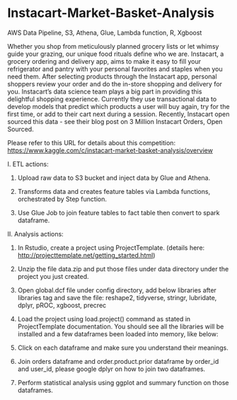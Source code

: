 # Instacart-Market-Basket-Analysis
AWS Data Pipeline, S3, Athena, Glue, Lambda function, R, Xgboost

Whether you shop from meticulously planned grocery lists or let whimsy guide your grazing, our unique food rituals define who we are. Instacart, a grocery ordering and delivery app, aims to make it easy to fill your refrigerator and pantry with your personal favorites and staples when you need them. After selecting products through the Instacart app, personal shoppers review your order and do the in-store shopping and delivery for you.
Instacart’s data science team plays a big part in providing this delightful shopping experience. Currently they use transactional data to develop models that predict which products a user will buy again, try for the first time, or add to their cart next during a session. Recently, Instacart open sourced this data - see their blog post on 3 Million Instacart Orders, Open Sourced.

Please refer to this URL for details about this competition:
https://www.kaggle.com/c/instacart-market-basket-analysis/overview


I. ETL actions:

1. Upload raw data to S3 bucket and inject data by Glue and Athena.

2. Transforms data and creates feature tables via Lambda functions, orchestrated by Step function.

3. Use Glue Job to join feature tables to fact table then convert to spark dataframe.


II. Analysis actions:

1. In Rstudio, create a project using ProjectTemplate. (details here: http://projecttemplate.net/getting_started.html)

2. Unzip the file data.zip and put those files under data directory under the project you just created.

3. Open global.dcf file under config directory, add below libraries after libraries tag and save the file:
reshape2, tidyverse, stringr, lubridate, dplyr, pROC, xgboost, precrec

4. Load the project using load.project() command as stated in ProjectTemplate documentation. You should see all the libraries will be installed and a few dataframes been loaded into memory, like below:

5. Click on each dataframe and make sure you understand their meanings.

6. Join orders dataframe and order.product.prior dataframe by order_id and user_id, please google dplyr on how to join two dataframes.

7. Perform statistical analysis using ggplot and summary function on those dataframes.
